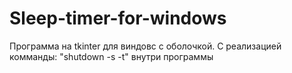 # Sleep-timer-for-windows
Программа на tkinter для виндовс с оболочкой. С реализацией комманды: "shutdown -s -t" внутри программы 
